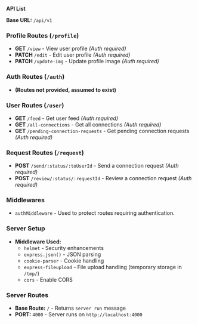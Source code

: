 **API List**

**Base URL:** `/api/v1`

### **Profile Routes** (`/profile`)

- **GET** `/view` - View user profile _(Auth required)_
- **PATCH** `/edit` - Edit user profile _(Auth required)_
- **PATCH** `/update-img` - Update profile image _(Auth required)_

### **Auth Routes** (`/auth`)

- **(Routes not provided, assumed to exist)**

### **User Routes** (`/user`)

- **GET** `/feed` - Get user feed _(Auth required)_
- **GET** `/all-connections` - Get all connections _(Auth required)_
- **GET** `/pending-connection-requests` - Get pending connection requests _(Auth required)_

### **Request Routes** (`/request`)

- **POST** `/send/:status/:toUserId` - Send a connection request _(Auth required)_
- **POST** `/review/:status/:requestId` - Review a connection request _(Auth required)_

### **Middlewares**

- `authMiddleware` - Used to protect routes requiring authentication.

### **Server Setup**

- **Middleware Used:**
  - `helmet` - Security enhancements
  - `express.json()` - JSON parsing
  - `cookie-parser` - Cookie handling
  - `express-fileupload` - File upload handling (temporary storage in `/tmp/`)
  - `cors` - Enable CORS

### **Server Routes**

- **Base Route:** `/` - Returns `server run` message
- **PORT:** `4000` - Server runs on `http://localhost:4000`
